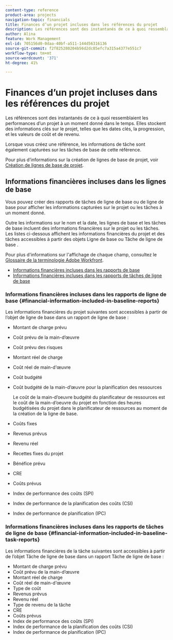 ```yaml
---
content-type: reference
product-area: projects
navigation-topic: financials
title: Finances d’un projet incluses dans les références du projet
description: Les références sont des instantanés de ce à quoi ressemblaient les performances d’un projet à un moment donné dans le temps. Elles stockent des informations clés sur le projet, telles que les dates clés, la progression, et les valeurs de coût et de revenu.
author: Alina
feature: Work Management
exl-id: 705156d0-0daa-40bf-a511-144d56316136
source-git-commit: f2f825280204b56d2dc85efc7a315a4377e551c7
workflow-type: tm+mt
source-wordcount: '371'
ht-degree: 41%

---
```


# Finances d’un projet incluses dans les références du projet

Les références sont des instantanés de ce à quoi ressemblaient les performances d’un projet à un moment donné dans le temps. Elles stockent des informations clés sur le projet, telles que les dates clés, la progression, et les valeurs de coût et de revenu.

Lorsque vous créez une référence, les informations de tâche sont également capturées sur les tâches de base de cette référence.

Pour plus d’informations sur la création de lignes de base de projet, voir [Création de lignes de base de projet](../../../manage-work/projects/create-projects/create-baselines.md).

## Informations financières incluses dans les lignes de base

Vous pouvez créer des rapports de tâches de ligne de base ou de ligne de base pour afficher les informations capturées sur le projet ou les tâches à un moment donné.

Outre les informations sur le nom et la date, les lignes de base et les tâches de base incluent des informations financières sur le projet ou les tâches. Les listes ci-dessous affichent les informations financières du projet et des tâches accessibles à partir des objets Ligne de base ou Tâche de ligne de base .

Pour plus d&#39;informations sur l&#39;affichage de chaque champ, consultez le [Glossaire de la terminologie Adobe Workfront](../../../workfront-basics/navigate-workfront/workfront-navigation/workfront-terminology-glossary.md).

* [Informations financières incluses dans les rapports de base](#financial-information-included-in-baseline-reports)
* [Informations financières incluses dans les rapports de tâches de ligne de base](#financial-information-included-in-baseline-task-reports)

### Informations financières incluses dans les rapports de ligne de base {#financial-information-included-in-baseline-reports}

Les informations financières du projet suivantes sont accessibles à partir de l’objet de ligne de base dans un rapport de ligne de base :

* Montant de charge prévu
* Coût prévu de la main-d’œuvre
* Coût prévu des risques
* Montant réel de charge
* Coût réel de main-d&#39;œuvre
* Coût budgété
* Coût budgété de la main-d’œuvre pour la planification des ressources

  Le coût de la main-d’oeuvre budgété du planificateur de ressources est le coût de la main-d’oeuvre du projet en fonction des heures budgétisées du projet dans le planificateur de ressources au moment de la création de la ligne de base.

* Coûts fixes
* Revenus prévus
* Revenu réel
* Recettes fixes du projet
* Bénéfice prévu
* CRE
* Coûts prévus
* Index de performance des coûts (SPI)
* Index de performance de la planification des coûts (CSI)
* Index de performance de planification (IPC)

### Informations financières incluses dans les rapports de tâches de ligne de base {#financial-information-included-in-baseline-task-reports}

Les informations financières de la tâche suivantes sont accessibles à partir de l’objet Tâche de ligne de base dans un rapport Tâche de ligne de base :

* Montant de charge prévu
* Coût prévu de la main-d’œuvre
* Montant réel de charge
* Coût réel de main-d&#39;œuvre
* Type de coût
* Revenus prévus
* Revenu réel
* Type de revenu de la tâche
* CRE
* Coûts prévus
* Index de performance des coûts (SPI)
* Index de performance de la planification des coûts (CSI)
* Index de performance de planification (IPC)
